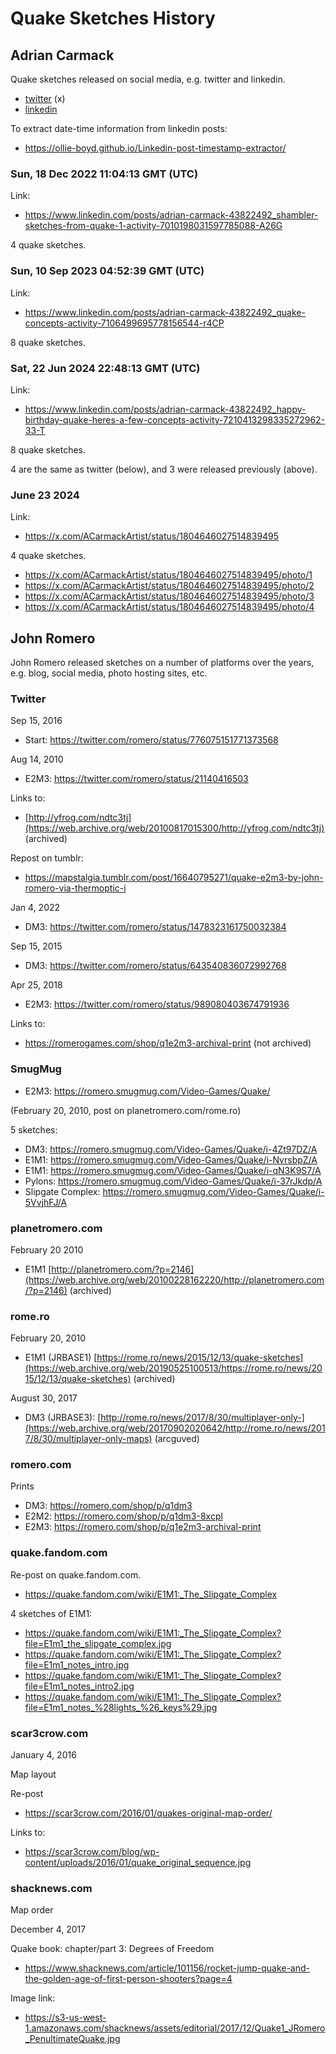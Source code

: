 # Quake Sketches History



## Adrian Carmack

Quake sketches released on social media, e.g. twitter and linkedin.

* [twitter](https://x.com/acarmackartist) (x)
* [linkedin](https://www.linkedin.com/in/adrian-carmack-43822492/)

To extract date-time information from linkedin posts:

* https://ollie-boyd.github.io/Linkedin-post-timestamp-extractor/



### Sun, 18 Dec 2022 11:04:13 GMT (UTC)

Link:

* https://www.linkedin.com/posts/adrian-carmack-43822492_shambler-sketches-from-quake-1-activity-7010198031597785088-A26G

4 quake sketches.


### Sun, 10 Sep 2023 04:52:39 GMT (UTC)

Link:

* https://www.linkedin.com/posts/adrian-carmack-43822492_quake-concepts-activity-7106499695778156544-r4CP

8 quake sketches.


### Sat, 22 Jun 2024 22:48:13 GMT (UTC)

Link:

* https://www.linkedin.com/posts/adrian-carmack-43822492_happy-birthday-quake-heres-a-few-concepts-activity-7210413298335272962-33-T

8 quake sketches.

4 are the same as twitter (below), and 3 were released previously (above).


### June 23 2024

Link:

* https://x.com/ACarmackArtist/status/1804646027514839495

4 quake sketches.

* https://x.com/ACarmackArtist/status/1804646027514839495/photo/1
* https://x.com/ACarmackArtist/status/1804646027514839495/photo/2
* https://x.com/ACarmackArtist/status/1804646027514839495/photo/3
* https://x.com/ACarmackArtist/status/1804646027514839495/photo/4




## John Romero

John Romero released sketches on a number of platforms over the years, e.g. blog, social media, photo hosting sites, etc.


### Twitter

Sep 15, 2016

* Start: https://twitter.com/romero/status/776075151771373568

Aug 14, 2010

* E2M3: https://twitter.com/romero/status/21140416503

Links to:

* [http://yfrog.com/ndtc3tj](https://web.archive.org/web/20100817015300/http://yfrog.com/ndtc3tj) (archived)

Repost on tumblr:

* https://mapstalgia.tumblr.com/post/16640795271/quake-e2m3-by-john-romero-via-thermoptic-i

Jan 4, 2022

* DM3: https://twitter.com/romero/status/1478323161750032384

Sep 15, 2015

* DM3: https://twitter.com/romero/status/643540836072992768

Apr 25, 2018

* E2M3: https://twitter.com/romero/status/989080403674791936

Links to:

* https://romerogames.com/shop/q1e2m3-archival-print (not archived)



### SmugMug

* E2M3: https://romero.smugmug.com/Video-Games/Quake/

(February 20, 2010, post on planetromero.com/rome.ro)

5 sketches:

* DM3: https://romero.smugmug.com/Video-Games/Quake/i-4Zt97DZ/A
* E1M1: https://romero.smugmug.com/Video-Games/Quake/i-NvrsbpZ/A
* E1M1: https://romero.smugmug.com/Video-Games/Quake/i-qN3K9S7/A
* Pylons: https://romero.smugmug.com/Video-Games/Quake/i-37rJkdp/A
* Slipgate Complex: https://romero.smugmug.com/Video-Games/Quake/i-5VvjhFJ/A

### planetromero.com

February 20 2010

* E1M1 [http://planetromero.com/?p=2146](https://web.archive.org/web/20100228162220/http://planetromero.com/?p=2146) (archived)

### rome.ro

February 20, 2010

* E1M1 (JRBASE1) [https://rome.ro/news/2015/12/13/quake-sketches](https://web.archive.org/web/20190525100513/https://rome.ro/news/2015/12/13/quake-sketches) (archived)

August 30, 2017

* DM3 (JRBASE3): [http://rome.ro/news/2017/8/30/multiplayer-only-](https://web.archive.org/web/20170902020642/http://rome.ro/news/2017/8/30/multiplayer-only-maps) (arcguved)


### romero.com

Prints

* DM3: https://romero.com/shop/p/q1dm3
* E2M2: https://romero.com/shop/p/q1dm3-8xcpl
* E2M3: https://romero.com/shop/p/q1e2m3-archival-print


### quake.fandom.com

Re-post on quake.fandom.com.

* https://quake.fandom.com/wiki/E1M1:_The_Slipgate_Complex

4 sketches of E1M1:

* https://quake.fandom.com/wiki/E1M1:_The_Slipgate_Complex?file=E1m1_the_slipgate_complex.jpg
* https://quake.fandom.com/wiki/E1M1:_The_Slipgate_Complex?file=E1m1_notes_intro.jpg
* https://quake.fandom.com/wiki/E1M1:_The_Slipgate_Complex?file=E1m1_notes_intro2.jpg
* https://quake.fandom.com/wiki/E1M1:_The_Slipgate_Complex?file=E1m1_notes_%28lights_%26_keys%29.jpg

### scar3crow.com

January 4, 2016

Map layout

Re-post

* https://scar3crow.com/2016/01/quakes-original-map-order/

Links to:

* https://scar3crow.com/blog/wp-content/uploads/2016/01/quake_original_sequence.jpg

### shacknews.com

Map order

December 4, 2017

Quake book: chapter/part 3: Degrees of Freedom

* https://www.shacknews.com/article/101156/rocket-jump-quake-and-the-golden-age-of-first-person-shooters?page=4

Image link:

* https://s3-us-west-1.amazonaws.com/shacknews/assets/editorial/2017/12/Quake1_JRomero_PenultimateQuake.jpg






